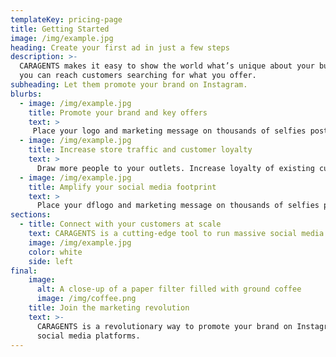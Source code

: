 ```yaml
---
templateKey: pricing-page
title: Getting Started
image: /img/example.jpg
heading: Create your first ad in just a few steps
description: >-
  CARAGENTS makes it easy to show the world what’s unique about your business, so
  you can reach customers searching for what you offer.
subheading: Let them promote your brand on Instagram.
blurbs:
  - image: /img/example.jpg
    title: Promote your brand and key offers
    text: >
     Place your logo and marketing message on thousands of selfies posted by real people.
  - image: /img/example.jpg
    title: Increase store traffic and customer loyalty
    text: >
      Draw more people to your outlets. Increase loyalty of existing customers and get the new ones.
  - image: /img/example.jpg
    title: Amplify your social media footprint
    text: >
      Place your dflogo and marketing message on thousands of selfies posted by real people.
sections:
  - title: Connect with your customers at scale
    text: CARAGENTS is a cutting-edge tool to run massive social media campaings and empower your customers to promote your brand.
    image: /img/example.jpg
    color: white
    side: left
final:
    image:
      alt: A close-up of a paper filter filled with ground coffee
      image: /img/coffee.png
    title: Join the marketing revolution
    text: >-
      CARAGENTS is a revolutionary way to promote your brand on Instagram and other
      social media platforms.
---
```

